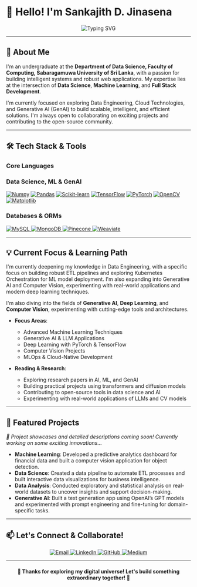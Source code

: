 
# 👋 Hello! I'm Sankajith D. Jinasena

<div align="center">
  <img src="https://readme-typing-svg.herokuapp.com?font=Fira+Code&weight=600&size=28&pause=1000&color=00D4FF&center=true&vCenter=true&width=600&lines=Data+Scientist+Enthusiast;Generative+AI+Enthusiast;Always+Learning+New+Technologies" alt="Typing SVG" />
</div>

---

## 🚀 About Me

I'm an undergraduate at the **Department of Data Science, Faculty of Computing, Sabaragamuwa University of Sri Lanka**, with a passion for building intelligent systems and robust web applications. My expertise lies at the intersection of **Data Science**, **Machine Learning**, and **Full Stack Development**.

I'm currently focused on exploring Data Engineering, Cloud Technologies, and Generative AI (GenAI) to build scalable, intelligent, and efficient solutions. I'm always open to collaborating on exciting projects and contributing to the open-source community.

---

## 🛠️ Tech Stack & Tools

### **Core Languages**

### **Data Science, ML & GenAI**
<p align="left">
  <a href="#"><img src="https://img.shields.io/badge/Numpy-013243?style=for-the-badge&logo=numpy&logoColor=white" alt="Numpy" /></a>
  <a href="#"><img src="https://img.shields.io/badge/Pandas-150458?style=for-the-badge&logo=pandas&logoColor=white" alt="Pandas" /></a>
  <a href="#"><img src="https://img.shields.io/badge/scikit--learn-F7931E?style=for-the-badge&logo=scikit-learn&logoColor=white" alt="Scikit-learn" /></a>
  <a href="#"><img src="https://img.shields.io/badge/TensorFlow-FF6F00?style=for-the-badge&logo=tensorflow&logoColor=white" alt="TensorFlow" /></a>
  <a href="#"><img src="https://img.shields.io/badge/PyTorch-EE4C2C?style=for-the-badge&logo=pytorch&logoColor=white" alt="PyTorch" /></a>
  <a href="#"><img src="https://img.shields.io/badge/OpenCV-5C3EE8?style=for-the-badge&logo=opencv&logoColor=white" alt="OpenCV" /></a>
  <a href="#"><img src="https://img.shields.io/badge/Matplotlib-11557C?style=for-the-badge&logo=matplotlib&logoColor=white" alt="Matplotlib" /></a>
</p>

### **Databases & ORMs**
<p align="left">
  <a href="#">
    <img src="https://img.shields.io/badge/MySQL-005C84?style=for-the-badge&logo=mysql&logoColor=white" alt="MySQL" />
  </a>
  <a href="#">
    <img src="https://img.shields.io/badge/MongoDB-47A248?style=for-the-badge&logo=mongodb&logoColor=white" alt="MongoDB" />
  </a>
  <a href="#">
    <img src="https://img.shields.io/badge/Pinecone-4F46E5?style=for-the-badge&logo=pinecone&logoColor=white" alt="Pinecone" />
  </a>
  <a href="#">
    <img src="https://img.shields.io/badge/Weaviate-FF8C00?style=for-the-badge&logo=weaviate&logoColor=white" alt="Weaviate" />
  </a>
</p>


---

## 💡 Current Focus & Learning Path

I'm currently deepening my knowledge in Data Engineering, with a specific focus on building robust ETL pipelines and exploring Kubernetes Orchestration for ML model deployment. I'm also expanding into Generative AI and Computer Vision, experimenting with real-world applications and modern deep learning techniques.

I'm also diving into the fields of **Generative AI**, **Deep Learning**, and **Computer Vision**, experimenting with cutting-edge tools and architectures.

* **Focus Areas**:  
  - Advanced Machine Learning Techniques  
  - Generative AI & LLM Applications  
  - Deep Learning with PyTorch & TensorFlow  
  - Computer Vision Projects  
  - MLOps & Cloud-Native Development  

* **Reading & Research**:  
  - Exploring research papers in AI, ML, and GenAI  
  - Building practical projects using transformers and diffusion models  
  - Contributing to open-source tools in data science and AI  
  - Experimenting with real-world applications of LLMs and CV models


---

## 🎯 Featured Projects

*🚧 Project showcases and detailed descriptions coming soon! Currently working on some exciting innovations...*

* **Machine Learning**: Developed a predictive analytics dashboard for financial data and built a computer vision application for object detection.  
* **Data Science**: Created a data pipeline to automate ETL processes and built interactive data visualizations for business intelligence.  
* **Data Analysis**: Conducted exploratory and statistical analysis on real-world datasets to uncover insights and support decision-making.  
* **Generative AI**: Built a text generation app using OpenAI’s GPT models and experimented with prompt engineering and fine-tuning for domain-specific tasks.

---

## 📫 Let's Connect & Collaborate!

<div align="center">
  <a href="mailto:sankajithdjinasena@gmail.com">
    <img src="https://img.shields.io/badge/Email-D14836?style=for-the-badge&logo=gmail&logoColor=white" alt="Email" />
  </a>
  <a href="https://www.linkedin.com/in/sankajithdjinasena/">
    <img src="https://img.shields.io/badge/LinkedIn-0077B5?style=for-the-badge&logo=linkedin&logoColor=white" alt="LinkedIn" />
  </a>
  <a href="https://github.com/sankajithdjinasena">
    <img src="https://img.shields.io/badge/GitHub-100000?style=for-the-badge&logo=github&logoColor=white" alt="GitHub" />
  </a>
  <a href="https://medium.com/@sankajithdjinasena">
  <img src="https://img.shields.io/badge/Medium-12100E?style=for-the-badge&logo=medium&logoColor=white" alt="Medium" />
</a>

</div>

---

<div align="center">
  <h4>💫 Thanks for exploring my digital universe! Let's build something extraordinary together! 💫</h4>
</div>




